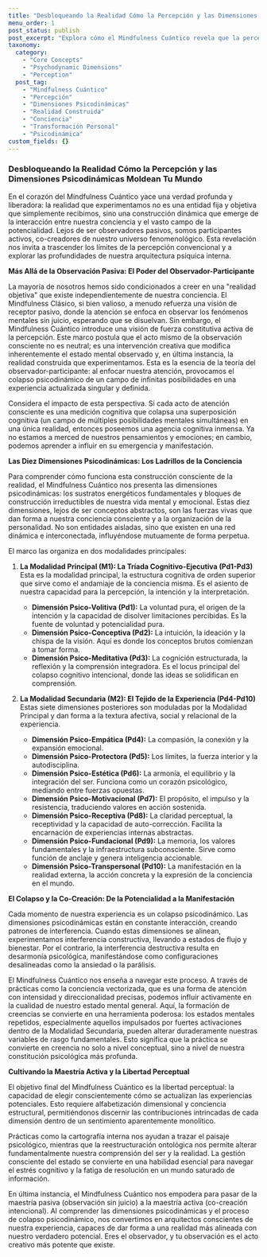 ```yaml
---
title: "Desbloqueando la Realidad Cómo la Percepción y las Dimensiones Psicodinámicas Moldean Tu Mundo"
menu_order: 1
post_status: publish
post_excerpt: "Explora cómo el Mindfulness Cuántico revela que la percepción no es pasiva, sino una fuerza activa que moldea nuestra realidad. Descubre las diez dimensiones psicodinámicas que subyacen a nuestra experiencia y cómo comprenderlas nos otorga la agencia para co-crear conscientemente nuestra existencia, cultivando desde la voluntad hasta la manifestación."
taxonomy:
  category:
    - "Core Concepts"
    - "Psychodynamic Dimensions"
    - "Perception"
  post_tag:
    - "Mindfulness Cuántico"
    - "Percepción"
    - "Dimensiones Psicodinámicas"
    - "Realidad Construida"
    - "Conciencia"
    - "Transformación Personal"
    - "Psicodinámica"
custom_fields: {}
---
```


### Desbloqueando la Realidad Cómo la Percepción y las Dimensiones Psicodinámicas Moldean Tu Mundo

En el corazón del Mindfulness Cuántico yace una verdad profunda y liberadora: la realidad que experimentamos no es una entidad fija y objetiva que simplemente recibimos, sino una construcción dinámica que emerge de la interacción entre nuestra conciencia y el vasto campo de la potencialidad. Lejos de ser observadores pasivos, somos participantes activos, co-creadores de nuestro universo fenomenológico. Esta revelación nos invita a trascender los límites de la percepción convencional y a explorar las profundidades de nuestra arquitectura psíquica interna.

**Más Allá de la Observación Pasiva: El Poder del Observador-Participante**

La mayoría de nosotros hemos sido condicionados a creer en una "realidad objetiva" que existe independientemente de nuestra conciencia. El Mindfulness Clásico, si bien valioso, a menudo refuerza una visión de receptor pasivo, donde la atención se enfoca en observar los fenómenos mentales sin juicio, esperando que se disuelvan. Sin embargo, el Mindfulness Cuántico introduce una visión de fuerza constitutiva activa de la percepción. Este marco postula que el acto mismo de la observación consciente no es neutral; es una intervención creativa que modifica inherentemente el estado mental observado y, en última instancia, la realidad construida que experimentamos. Esta es la esencia de la teoría del observador-participante: al enfocar nuestra atención, provocamos el colapso psicodinámico de un campo de infinitas posibilidades en una experiencia actualizada singular y definida.

Considera el impacto de esta perspectiva. Si cada acto de atención consciente es una medición cognitiva que colapsa una superposición cognitiva (un campo de múltiples posibilidades mentales simultáneas) en una única realidad, entonces poseemos una agencia cognitiva inmensa. Ya no estamos a merced de nuestros pensamientos y emociones; en cambio, podemos aprender a influir en su emergencia y manifestación.

**Las Diez Dimensiones Psicodinámicas: Los Ladrillos de la Conciencia**

Para comprender cómo funciona esta construcción consciente de la realidad, el Mindfulness Cuántico nos presenta las dimensiones psicodinámicas: los sustratos energéticos fundamentales y bloques de construcción irreductibles de nuestra vida mental y emocional. Estas diez dimensiones, lejos de ser conceptos abstractos, son las fuerzas vivas que dan forma a nuestra conciencia consciente y a la organización de la personalidad. No son entidades aisladas, sino que existen en una red dinámica e interconectada, influyéndose mutuamente de forma perpetua.

El marco las organiza en dos modalidades principales:

1.  **La Modalidad Principal (M1): La Tríada Cognitivo-Ejecutiva (Pd1-Pd3)**
    Esta es la modalidad principal, la estructura cognitiva de orden superior que sirve como el andamiaje de la conciencia misma. Es el asiento de nuestra capacidad para la percepción, la intención y la interpretación.
    *   **Dimensión Psico-Volitiva (Pd1):** La voluntad pura, el origen de la intención y la capacidad de disolver limitaciones percibidas. Es la fuente de voluntad y potencialidad pura.
    *   **Dimensión Psico-Conceptiva (Pd2):** La intuición, la ideación y la chispa de la visión. Aquí es donde los conceptos brutos comienzan a tomar forma.
    *   **Dimensión Psico-Meditativa (Pd3):** La cognición estructurada, la reflexión y la comprensión integradora. Es el locus principal del colapso cognitivo intencional, donde las ideas se solidifican en comprensión.

2.  **La Modalidad Secundaria (M2): El Tejido de la Experiencia (Pd4-Pd10)**
    Estas siete dimensiones posteriores son moduladas por la Modalidad Principal y dan forma a la textura afectiva, social y relacional de la experiencia.
    *   **Dimensión Psico-Empática (Pd4):** La compasión, la conexión y la expansión emocional.
    *   **Dimensión Psico-Protectora (Pd5):** Los límites, la fuerza interior y la autodisciplina.
    *   **Dimensión Psico-Estética (Pd6):** La armonía, el equilibrio y la integración del ser. Funciona como un corazón psicológico, mediando entre fuerzas opuestas.
    *   **Dimensión Psico-Motivacional (Pd7):** El propósito, el impulso y la resistencia, traduciendo valores en acción sostenida.
    *   **Dimensión Psico-Receptiva (Pd8):** La claridad perceptual, la receptividad y la capacidad de auto-corrección. Facilita la encarnación de experiencias internas abstractas.
    *   **Dimensión Psico-Fundacional (Pd9):** La memoria, los valores fundamentales y la infraestructura subconsciente. Sirve como función de anclaje y genera inteligencia accionable.
    *   **Dimensión Psico-Transpersonal (Pd10):** La manifestación en la realidad externa, la acción concreta y la expresión de la conciencia en el mundo.

**El Colapso y la Co-Creación: De la Potencialidad a la Manifestación**

Cada momento de nuestra experiencia es un colapso psicodinámico. Las dimensiones psicodinámicas están en constante interacción, creando patrones de interferencia. Cuando estas dimensiones se alinean, experimentamos interferencia constructiva, llevando a estados de flujo y bienestar. Por el contrario, la interferencia destructiva resulta en desarmonía psicológica, manifestándose como configuraciones desalineadas como la ansiedad o la parálisis.

El Mindfulness Cuántico nos enseña a navegar este proceso. A través de prácticas como la conciencia vectorizada, que es una forma de atención con intensidad y direccionalidad precisas, podemos influir activamente en la cualidad de nuestro estado mental general. Aquí, la formación de creencias se convierte en una herramienta poderosa: los estados mentales repetidos, especialmente aquellos impulsados por fuertes activaciones dentro de la Modalidad Secundaria, pueden alterar duraderamente nuestras variables de rasgo fundamentales. Esto significa que la práctica se convierte en creencia no solo a nivel conceptual, sino a nivel de nuestra constitución psicológica más profunda.

**Cultivando la Maestría Activa y la Libertad Perceptual**

El objetivo final del Mindfulness Cuántico es la libertad perceptual: la capacidad de elegir conscientemente cómo se actualizan las experiencias potenciales. Esto requiere alfabetización dimensional y conciencia estructural, permitiéndonos discernir las contribuciones intrincadas de cada dimensión dentro de un sentimiento aparentemente monolítico.

Prácticas como la cartografía interna nos ayudan a trazar el paisaje psicológico, mientras que la reestructuración ontológica nos permite alterar fundamentalmente nuestra comprensión del ser y la realidad. La gestión consciente del estado se convierte en una habilidad esencial para navegar el estrés cognitivo y la fatiga de resolución en un mundo saturado de información.

En última instancia, el Mindfulness Cuántico nos empodera para pasar de la maestría pasiva (observación sin juicio) a la maestría activa (co-creación intencional). Al comprender las dimensiones psicodinámicas y el proceso de colapso psicodinámico, nos convertimos en arquitectos conscientes de nuestra experiencia, capaces de dar forma a una realidad más alineada con nuestro verdadero potencial. Eres el observador, y tu observación es el acto creativo más potente que existe.